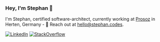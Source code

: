 ### Hey, I'm Stephan 👋

I'm Stephan, certified software-architect, currently working at [Prosoz](https://www.prosoz.de) in Herten, Germany - 💬 Reach out at [hello@stephan.codes](mailto:hello@stephan.codes).

[![LinkedIn](https://img.shields.io/badge/-stephan--strate-blue?style=flat-square&logo=Linkedin&logoColor=white)](https://www.linkedin.com/in/stephan-strate/) [![StackOverflow](https://img.shields.io/badge/-stephan--strate-orange?style=flat-square&logo=Stackoverflow&logoColor=white)](https://stackoverflow.com/story/stephan-strate)
